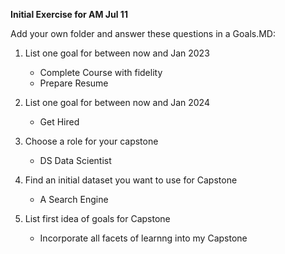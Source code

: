 **Initial Exercise for AM Jul 11**

Add your own folder and answer these questions in a Goals.MD:

1. List one goal for between now and Jan 2023
   * Complete Course with fidelity
   * Prepare Resume 
3. List one goal for between now and Jan 2024
   * Get Hired 
5. Choose a role for your capstone
    * DS Data Scientist
   
6. Find an initial dataset you want to use for Capstone
   * A Search Engine
8. List first idea of goals for Capstone
   * Incorporate all facets of learnng into my Capstone

